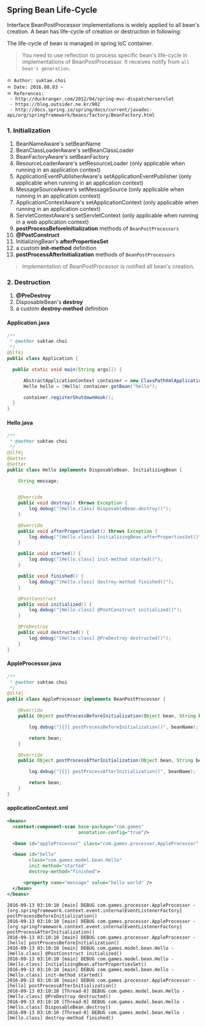 ## Spring Bean Life-Cycle
Interface BeanPostProcessor implementations is widely applied to all bean's creation. A bean has life-cycle of creation or destruction in following:

The life-cycle of bean is managed in spring IoC container.

> You need to use reflection to process specific bean's life-cycle in implementations of BeanPostProcessor. It receives notify from `all bean's generation`.

```
ㅁ Author: suktae.choi
ㅁ Date: 2016.08.03 ~
ㅁ References:
 - http://duckranger.com/2012/04/spring-mvc-dispatcherservlet
 - https://blog.outsider.ne.kr/902
 - http://docs.spring.io/spring/docs/current/javadoc-api/org/springframework/beans/factory/BeanFactory.html
```

### 1. Initialization
1. BeanNameAware's setBeanName
2. BeanClassLoaderAware's setBeanClassLoader
3. BeanFactoryAware's setBeanFactory
4. ResourceLoaderAware's setResourceLoader (only applicable when running in an application context)
5. ApplicationEventPublisherAware's setApplicationEventPublisher (only applicable when running in an application context)
6. MessageSourceAware's setMessageSource (only applicable when running in an application context)
7. ApplicationContextAware's setApplicationContext (only applicable when running in an application context)
8. ServletContextAware's setServletContext (only applicable when running in a web application context)
9. **postProcessBeforeInitialization** methods of `BeanPostProcessors`
10. **@PostConstruct**
11. InitializingBean's **afterPropertiesSet**
12. a custom **init-method** definition
13. **postProcessAfterInitialization** methods of `BeanPostProcessors`

> Implementation of BeanPostProcessor is notified all bean's creation.

### 2. Destruction
1. **@PreDestroy**
2. DisposableBean's **destroy**
3. a custom **destroy-method** definition

#### Application.java
```java
/**
 * @author suktae.choi
 */
@Slf4j
public class Application {

  public static void main(String args[]) {

      AbstractApplicationContext container = new ClassPathXmlApplicationContext("applicationContext.xml");
      Hello hello = (Hello) container.getBean("hello");

      container.registerShutdownHook();
  }
}
```

#### Hello.java
```java
/**
 * @author suktae.choi
 */
@Slf4j
@Getter
@Setter
public class Hello implements DisposableBean, InitializingBean {

    String message;


    @Override
    public void destroy() throws Exception {
        log.debug("[Hello.class] DisposableBean.destroy()");
    }

    @Override
    public void afterPropertiesSet() throws Exception {
        log.debug("[Hello.class] InitializingBean.afterPropertiesSet()");
    }

    public void started() {
        log.debug("[Hello.class] init-method started()");
    }

    public void finished() {
        log.debug("[Hello.class] destroy-method finished()");
    }

    @PostConstruct
    public void initialized() {
        log.debug("[Hello.class] @PostConstruct initialized()");
    }

    @PreDestroy
    public void destructed() {
        log.debug("[Hello.class] @PreDestroy destructed()");
    }
}
```

#### AppleProcessor.java
```java
/**
 * @author suktae.choi
 */
@Slf4j
public class AppleProcessor implements BeanPostProcessor {

    @Override
    public Object postProcessBeforeInitialization(Object bean, String beanName) throws BeansException {

        log.debug("[{}] postProcessBeforeInitialization()", beanName);

        return bean;
    }

    @Override
    public Object postProcessAfterInitialization(Object bean, String beanName) throws BeansException {

        log.debug("[{}] postProcessAfterInitialization()", beanName);

        return bean;
    }
}
```

#### applicationContext.xml
```xml
<beans>
  <context:component-scan base-package="com.games"
                          annotation-config="true"/>

  <bean id="appleProcessor" class="com.games.processor.AppleProcessor" />

  <bean id="hello"
        class="com.games.model.bean.Hello"
        init-method="started"
        destroy-method="finished">

      <property name="message" value="hello world" />
  </bean>
</beans>
```

```
2016-09-13 03:10:10 [main] DEBUG com.games.processor.AppleProcessor - [org.springframework.context.event.internalEventListenerFactory] postProcessBeforeInitialization()
2016-09-13 03:10:10 [main] DEBUG com.games.processor.AppleProcessor - [org.springframework.context.event.internalEventListenerFactory] postProcessAfterInitialization()
2016-09-13 03:10:10 [main] DEBUG com.games.processor.AppleProcessor - [hello] postProcessBeforeInitialization()
2016-09-13 03:10:10 [main] DEBUG com.games.model.bean.Hello - [Hello.class] @PostConstruct initialized()
2016-09-13 03:10:10 [main] DEBUG com.games.model.bean.Hello - [Hello.class] InitializingBean.afterPropertiesSet()
2016-09-13 03:10:10 [main] DEBUG com.games.model.bean.Hello - [Hello.class] init-method started()
2016-09-13 03:10:10 [main] DEBUG com.games.processor.AppleProcessor - [hello] postProcessAfterInitialization()
2016-09-13 03:10:10 [Thread-0] DEBUG com.games.model.bean.Hello - [Hello.class] @PreDestroy destructed()
2016-09-13 03:10:10 [Thread-0] DEBUG com.games.model.bean.Hello - [Hello.class] DisposableBean.destroy()
2016-09-13 03:10:10 [Thread-0] DEBUG com.games.model.bean.Hello - [Hello.class] destroy-method finished()
```

